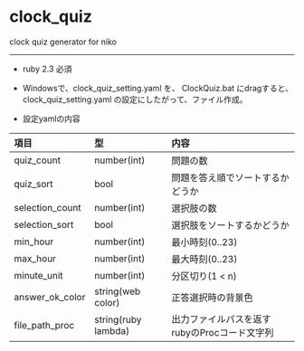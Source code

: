 # clock_quiz
clock quiz generator for niko

---

* ruby 2.3 必須

* Windowsで、clock_quiz_setting.yaml を、 ClockQuiz.bat にdragすると、clock_quiz_setting.yaml の設定にしたがって、ファイル作成。

* 設定yamlの内容

| 項目 | 型 | 内容 |
|:-----------|:------------|:------------|
|quiz_count|number(int)|問題の数|
|quiz_sort|bool|問題を答え順でソートするかどうか|
|selection_count|number(int)|選択肢の数|
|selection_sort|bool|選択肢をソートするかどうか|
|min_hour|number(int)|最小時刻(0..23)|
|max_hour|number(int)|最大時刻(0..23)|
|minute_unit|number(int)|分区切り(1 < n)|
|answer_ok_color|string(web color)|正答選択時の背景色|
|file_path_proc|string(ruby lambda)|出力ファイルパスを返すrubyのProcコード文字列|
